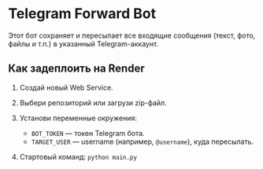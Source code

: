 # Telegram Forward Bot

Этот бот сохраняет и пересылает все входящие сообщения (текст, фото, файлы и т.п.) в указанный Telegram-аккаунт.

## Как задеплоить на Render

1. Создай новый Web Service.
2. Выбери репозиторий или загрузи zip-файл.
3. Установи переменные окружения:
   - `BOT_TOKEN` — токен Telegram бота.
   - `TARGET_USER` — username (например, `@username`), куда пересылать.

4. Стартовый команд: `python main.py`
